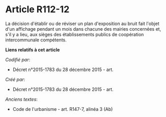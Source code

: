 # Article R112-12

La décision d'établir ou de réviser un plan d'exposition au bruit fait l'objet d'un affichage pendant un mois dans chacune
des mairies concernées et, s'il y a lieu, aux sièges des établissements publics de coopération intercommunale compétents.

**Liens relatifs à cet article**

_Codifié par_:

  - Décret n°2015-1783 du 28 décembre 2015 - art.

_Créé par_:

  - Décret n°2015-1783 du 28 décembre 2015 - art.

_Anciens textes_:

  - Code de l'urbanisme - art. R147-7, alinéa 3 (Ab)
